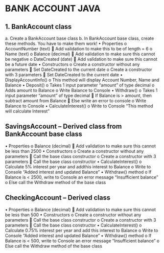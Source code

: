 # BANK ACCOUNT JAVA
## 1.	BankAccount class
a.	Create a BankAccount base class
b.	In BankAccount base class, create these methods. You have to make them work!
•	Properties
o	AccountNumber (text)
	Add validation to make this to be of length = 6
o	Name (text)
o	Balance (decimal)
	Add validation to make sure this cannot be negative
o	DateCreated (date)
	Add validation to make sure this cannot be a future date
•	Constructors
o	Create a constructor without any parameters
	Set DateCreated to the current date
o	Create a constructor with 3 parameters
	Set DateCreated to the current date
•	DisplayAccountInfo()
o	This method will display Account Number, Name and Balance
•	Deposit()
o	Takes 1 input parameter “amount” of type decimal
o	Adds amount to Balance
o	Write Balance to Console
•	Withdraw()
o	Takes 1 input parameter “amount” of type decimal
	If Balance is > amount, then subtract amount from Balance 
	Else write an error to console
o	Write Balance to Console
•	CalculateInterest()
o	Write to Console “This method will calculate Interest”

##  SavingsAccount – Derived class from BankAccount base class
•	Properties
o	Balance (decimal)
	Add validation to make sure this cannot be less than 2500
•	Constructors
o	Create a constructor without any parameters
	Call the base class constructor
o	Create a constructor with 3 parameters
	Call the base class constructor
•	CalculateInterest()
o	Calculate 5% interest per year and addthis interest to Balance 
o	Write to Console “Added interest and updated Balance”
•	Withdraw() method
o	If Balance is < 2500, write to Console an error message “Insufficient balance”
o	Else call the Withdraw method of the base class

##  CheckingAccount – Derived class
•	Properties
o	Balance (decimal)
	Add validation to make sure this cannot be less than 500
•	Constructors
o	Create a constructor without any parameters
	Call the base class constructor
o	Create a constructor with 3 parameters
	Call the base class constructor
•	CalculateInterest()
o	Calculate 0.75% interest per year and add this interest to Balance 
o	Write to Console “Added interest and updated Balance”
•	Withdraw() method
o	If Balance is < 500, write to Console an error message “Insufficient balance”
o	Else call the Withdraw method of the base class



